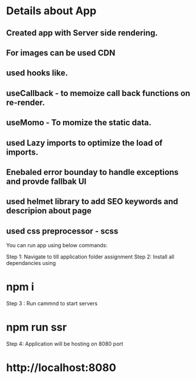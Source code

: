 # Details about App
## Created app with Server side rendering.
## For images can be used CDN
## used hooks like.
## useCallback - to memoize call back functions on re-render.
## useMomo - To momize the static data.
## used Lazy imports to optimize the load of imports.
## Enebaled error bounday to handle exceptions and provde fallbak UI
## used helmet library to add SEO keywords and descripion about page
## used css preprocessor - scss 

You can run app using below commands:

Step 1: Navigate to till application folder assignment
Step 2: Install all dependancies using 
# npm i
Step 3 : Run cammnd to start servers
# npm run ssr
Step 4: Application will be hosting on 8080 port 
# http://localhost:8080